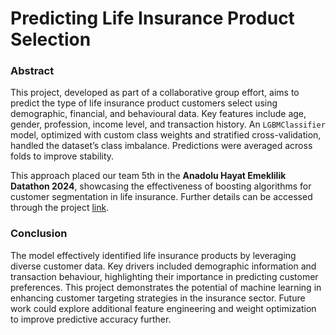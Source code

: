 # Predicting Life Insurance Product Selection

### Abstract

This project, developed as part of a collaborative group effort, aims to predict the type of life insurance product customers select using demographic, financial, and behavioural data. Key features include age, gender, profession, income level, and transaction history. An `LGBMClassifier` model, optimized with custom class weights and stratified cross-validation, handled the dataset’s class imbalance. Predictions were averaged across folds to improve stability. 

This approach placed our team 5th in the **Anadolu Hayat Emeklilik Datathon 2024**, showcasing the effectiveness of boosting algorithms for customer segmentation in life insurance. Further details can be accessed through the project [link](https://www.kaggle.com/competitions/anadolu-hayat-emeklilik-datathon-2024/leaderboard).

### Conclusion

The model effectively identified life insurance products by leveraging diverse customer data. Key drivers included demographic information and transaction behaviour, highlighting their importance in predicting customer preferences. This project demonstrates the potential of machine learning in enhancing customer targeting strategies in the insurance sector. Future work could explore additional feature engineering and weight optimization to improve predictive accuracy further.


